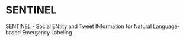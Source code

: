 # SENTINEL
SENTINEL - Social ENtity and Tweet INformation for Natural Language-based Emergency Labeling
